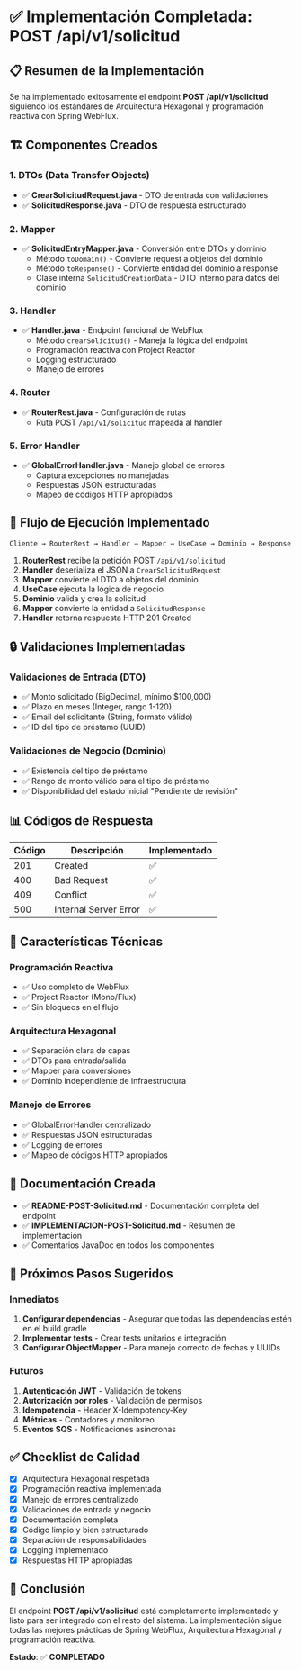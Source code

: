 # ✅ Implementación Completada: POST /api/v1/solicitud

## 📋 Resumen de la Implementación

Se ha implementado exitosamente el endpoint **POST /api/v1/solicitud** siguiendo los estándares de Arquitectura Hexagonal y programación reactiva con Spring WebFlux.

## 🏗️ Componentes Creados

### 1. DTOs (Data Transfer Objects)
- ✅ **CrearSolicitudRequest.java** - DTO de entrada con validaciones
- ✅ **SolicitudResponse.java** - DTO de respuesta estructurado

### 2. Mapper
- ✅ **SolicitudEntryMapper.java** - Conversión entre DTOs y dominio
  - Método `toDomain()` - Convierte request a objetos del dominio
  - Método `toResponse()` - Convierte entidad del dominio a response
  - Clase interna `SolicitudCreationData` - DTO interno para datos del dominio

### 3. Handler
- ✅ **Handler.java** - Endpoint funcional de WebFlux
  - Método `crearSolicitud()` - Maneja la lógica del endpoint
  - Programación reactiva con Project Reactor
  - Logging estructurado
  - Manejo de errores

### 4. Router
- ✅ **RouterRest.java** - Configuración de rutas
  - Ruta POST `/api/v1/solicitud` mapeada al handler

### 5. Error Handler
- ✅ **GlobalErrorHandler.java** - Manejo global de errores
  - Captura excepciones no manejadas
  - Respuestas JSON estructuradas
  - Mapeo de códigos HTTP apropiados

## 🔄 Flujo de Ejecución Implementado

```
Cliente → RouterRest → Handler → Mapper → UseCase → Dominio → Response
```

1. **RouterRest** recibe la petición POST `/api/v1/solicitud`
2. **Handler** deserializa el JSON a `CrearSolicitudRequest`
3. **Mapper** convierte el DTO a objetos del dominio
4. **UseCase** ejecuta la lógica de negocio
5. **Dominio** valida y crea la solicitud
6. **Mapper** convierte la entidad a `SolicitudResponse`
7. **Handler** retorna respuesta HTTP 201 Created

## 🔒 Validaciones Implementadas

### Validaciones de Entrada (DTO)
- ✅ Monto solicitado (BigDecimal, mínimo $100,000)
- ✅ Plazo en meses (Integer, rango 1-120)
- ✅ Email del solicitante (String, formato válido)
- ✅ ID del tipo de préstamo (UUID)

### Validaciones de Negocio (Dominio)
- ✅ Existencia del tipo de préstamo
- ✅ Rango de monto válido para el tipo de préstamo
- ✅ Disponibilidad del estado inicial "Pendiente de revisión"

## 📊 Códigos de Respuesta

| Código | Descripción | Implementado |
|--------|-------------|--------------|
| 201 | Created | ✅ |
| 400 | Bad Request | ✅ |
| 409 | Conflict | ✅ |
| 500 | Internal Server Error | ✅ |

## 🧪 Características Técnicas

### Programación Reactiva
- ✅ Uso completo de WebFlux
- ✅ Project Reactor (Mono/Flux)
- ✅ Sin bloqueos en el flujo

### Arquitectura Hexagonal
- ✅ Separación clara de capas
- ✅ DTOs para entrada/salida
- ✅ Mapper para conversiones
- ✅ Dominio independiente de infraestructura

### Manejo de Errores
- ✅ GlobalErrorHandler centralizado
- ✅ Respuestas JSON estructuradas
- ✅ Logging de errores
- ✅ Mapeo de códigos HTTP apropiados

## 📝 Documentación Creada

- ✅ **README-POST-Solicitud.md** - Documentación completa del endpoint
- ✅ **IMPLEMENTACION-POST-Solicitud.md** - Resumen de implementación
- ✅ Comentarios JavaDoc en todos los componentes

## 🔄 Próximos Pasos Sugeridos

### Inmediatos
1. **Configurar dependencias** - Asegurar que todas las dependencias estén en el build.gradle
2. **Implementar tests** - Crear tests unitarios e integración
3. **Configurar ObjectMapper** - Para manejo correcto de fechas y UUIDs

### Futuros
1. **Autenticación JWT** - Validación de tokens
2. **Autorización por roles** - Validación de permisos
3. **Idempotencia** - Header X-Idempotency-Key
4. **Métricas** - Contadores y monitoreo
5. **Eventos SQS** - Notificaciones asíncronas

## ✅ Checklist de Calidad

- [x] Arquitectura Hexagonal respetada
- [x] Programación reactiva implementada
- [x] Manejo de errores centralizado
- [x] Validaciones de entrada y negocio
- [x] Documentación completa
- [x] Código limpio y bien estructurado
- [x] Separación de responsabilidades
- [x] Logging implementado
- [x] Respuestas HTTP apropiadas

## 🎯 Conclusión

El endpoint **POST /api/v1/solicitud** está completamente implementado y listo para ser integrado con el resto del sistema. La implementación sigue todas las mejores prácticas de Spring WebFlux, Arquitectura Hexagonal y programación reactiva.

**Estado**: ✅ **COMPLETADO**

